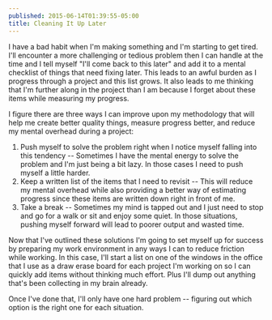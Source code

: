 ```yaml
---
published: 2015-06-14T01:39:55-05:00
title: Cleaning It Up Later
---
```

I have a bad habit when I'm making something and I'm starting to get tired. I'll encounter a more challenging or tedious problem then I can handle at the time and I tell myself "I'll come back to this later" and add it to a mental checklist of things that need fixing later. This leads to an awful burden as I progress through a project and this list grows. It also leads to me thinking that I'm further along in the project than I am because I forget about these items while measuring my progress.

I figure there are three ways I can improve upon my methodology that will help me create better quality things, measure progress better, and reduce my mental overhead during a project:

1) Push myself to solve the problem right when I notice myself falling into this tendency -- Sometimes I have the mental energy to solve the problem and I'm just being a bit lazy. In those cases I need to push myself a little harder.
2) Keep a written list of the items that I need to revisit -- This will reduce my mental overhead while also providing a better way of estimating progress since these items are written down right in front of me.
3) Take a break -- Sometimes my mind is tapped out and I just need to stop and go for a walk or sit and enjoy some quiet. In those situations, pushing myself forward will lead to poorer output and wasted time.

Now that I've outlined these solutions I'm going to set myself up for success by preparing my work environment in any ways I can to reduce friction while working. In this case, I'll start a list on one of the windows in the office that I use as a draw erase board for each project I'm working on so I can quickly add items without thinking much effort. Plus I'll dump out anything that's been collecting in my brain already.

Once I've done that, I'll only have one hard problem -- figuring out which option is the right one for each situation.